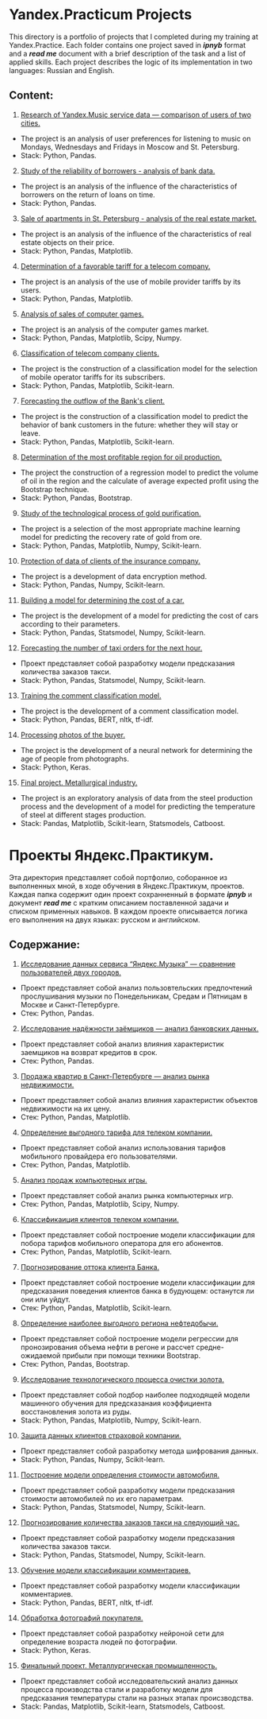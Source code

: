 # Yandex.Practicum Projects

This directory is a portfolio of projects that I completed during my training at Yandex.Practice. Each folder contains one project saved in ***ipnyb*** format and a ***read me*** document with a brief description of the task and a list of applied skills. Each project describes the logic of its implementation in two languages: Russian and English.

## Content:
1. [Research of Yandex.Music service data — comparison of users of two cities.](https://github.com/ArtemNazarovL/Yandex.Practicum.Projects/tree/main/1st_project_music_research)
- The project is an analysis of user preferences for listening to music on Mondays, Wednesdays and Fridays in Moscow and St. Petersburg.
- Stack: Python, Pandas.
2. [Study of the reliability of borrowers - analysis of bank data.](https://github.com/ArtemNazarovL/Yandex.Practicum.Projects/tree/main/2nd_project_borrowers_research)
- The project is an analysis of the influence of the characteristics of borrowers on the return of loans on time.
- Stack: Python, Pandas.
3. [Sale of apartments in St. Petersburg - analysis of the real estate market.](https://github.com/ArtemNazarovL/Yandex.Practicum.Projects/tree/main/3rd_project_real_estate)
- The project is an analysis of the influence of the characteristics of real estate objects on their price.
- Stack: Python, Pandas, Matplotlib.
4. [Determination of a favorable tariff for a telecom company.](https://github.com/ArtemNazarovL/Yandex.Practicum.Projects/tree/main/4th_project_mobile_provider)
- The project is an analysis of the use of mobile provider tariffs by its users.
- Stack: Python, Pandas, Matplotlib.
5. [Analysis of sales of computer games.](https://github.com/ArtemNazarovL/Yandex.Practicum.Projects/tree/main/5th_project_games)
- The project is an analysis of the computer games market.
- Stack: Python, Pandas, Matplotlib, Scipy, Numpy.
6. [Classification of telecom company clients.](https://github.com/ArtemNazarovL/Yandex.Practicum.Projects/tree/main/6th_project_tariff_recomendation)
- The project is the construction of a classification model for the selection of mobile operator tariffs for its subscribers.
- Stack: Python, Pandas, Matplotlib, Scikit-learn.
7. [Forecasting the outflow of the Bank's client.](https://github.com/ArtemNazarovL/Yandex.Practicum.Projects/tree/main/7th_project_customers_charn)
- The project is the construction of a classification model to predict the behavior of bank customers in the future: whether they will stay or leave.
- Stack: Python, Pandas, Matplotlib, Scikit-learn.
8. [Determination of the most profitable region for oil production.](https://github.com/ArtemNazarovL/Yandex.Practicum.Projects/tree/main/8th_project_oil_well)
- The project the construction of a regression model to predict the volume of oil in the region and the calculate of average expected profit using the Bootstrap technique.
- Stack: Python, Pandas, Bootstrap.
9. [Study of the technological process of gold purification.](https://github.com/ArtemNazarovL/Yandex.Practicum.Projects/tree/main/9th_project_gold_mining)
- The project is a selection of the most appropriate machine learning model for predicting the recovery rate of gold from ore.
- Stack: Python, Pandas, Matplotlib, Numpy, Scikit-learn.
10. [Protection of data of clients of the insurance company.](https://github.com/ArtemNazarovL/Yandex.Practicum.Projects/tree/main/10th_project_protection_personal_data)
- The project is a development of data encryption method.
- Stack: Python, Pandas, Numpy, Scikit-learn.
11. [Building a model for determining the cost of a car.](https://github.com/ArtemNazarovL/Yandex.Practicum.Projects/tree/main/11th_project_auto)
- The project is the development of a model for predicting the cost of cars according to their parameters.
- Stack: Python, Pandas, Statsmodel, Numpy, Scikit-learn.
12. [Forecasting the number of taxi orders for the next hour.](https://github.com/ArtemNazarovL/Yandex.Practicum.Projects/tree/main/12th_project_taxi)
- Проект представляет собой разработку модели предсказания количества заказов такси.
- Stack: Python, Pandas, Statsmodel, Numpy, Scikit-learn.
13. [Training the comment classification model.](https://github.com/ArtemNazarovL/Yandex.Practicum.Projects/tree/main/13th_project_comments)
- The project is the development of a comment classification model.
- Stack: Python, Pandas, BERT, nltk, tf-idf.
14. [Processing photos of the buyer.](https://github.com/ArtemNazarovL/Yandex.Practicum.Projects/tree/main/14th_project_photo)
- The project is the development of a neural network for determining the age of people from photographs.
- Stack: Python, Keras.
15. [Final project. Metallurgical industry.](https://github.com/ArtemNazarovL/Yandex.Practicum.Projects/tree/main/15th_project_steel)
- The project is an exploratory analysis of data from the steel production process and the development of a model for predicting the temperature of steel at different stages
production.
- Stack: Pandas, Matplotlib, Scikit-learn, Statsmodels, Catboost.


# Проекты Яндекс.Практикум.

Эта директория представляет собой портфолио, соборанное из выполненных мной, в ходе обучения в Яндекс.Практикум, проектов. Каждая папка содержит один проект сохранненный в формате ***ipnyb*** и документ ***read me*** с кратким описанием поставленной задачи и списком применных навыков. В каждом проекте описывается логика его выполнения на двух языках: русском и английском. 

## Содержание:
1. [Исследование данных сервиса “Яндекс.Музыка” — сравнение пользователей двух городов.](https://github.com/ArtemNazarovL/Yandex.Practicum.Projects/tree/main/1st_project_music_research)
- Проект представляет собой анализ пользовтельских предпочтений прослушивания музыки по Понедельникам, Средам и Пятницам в Москве и Санкт-Петербурге.
- Стек: Python, Pandas.
2. [Исследование надёжности заёмщиков — анализ банковских данных.](https://github.com/ArtemNazarovL/Yandex.Practicum.Projects/tree/main/2nd_project_borrowers_research)
- Проект представляет собой анализ влияния характеристик заемщиков на возврат кредитов в срок.
- Стек: Python, Pandas.
3. [Продажа квартир в Санкт-Петербурге — анализ рынка недвижимости.](https://github.com/ArtemNazarovL/Yandex.Practicum.Projects/tree/main/3rd_project_real_estate)
- Проект представляет собой анализ влияния характеристик объектов недвижимости на их цену.
- Стек: Python, Pandas, Matplotlib.
4. [Определение выгодного тарифа для телеком компании.](https://github.com/ArtemNazarovL/Yandex.Practicum.Projects/tree/main/4th_project_mobile_provider)
- Проект представляет собой анализ использования тарифов мобильного провайдера его пользователями.
- Стек: Python, Pandas, Matplotlib.
5. [Анализ продаж компьютерных игры.](https://github.com/ArtemNazarovL/Yandex.Practicum.Projects/tree/main/5th_project_games)
- Проект представляет собой анализ рынка компьютерных игр.
- Стек: Python, Pandas, Matplotlib, Scipy, Numpy.
6. [Классификаиция клиентов телеком компании.](https://github.com/ArtemNazarovL/Yandex.Practicum.Projects/tree/main/6th_project_tariff_recomendation)
- Проект представляет собой построение модели классификации для побора тарифов мобильного оператора для его абонентов.
- Стек: Python, Pandas, Matplotlib, Scikit-learn.
7. [Прогнозирование оттока клиента Банка.](https://github.com/ArtemNazarovL/Yandex.Practicum.Projects/tree/main/7th_project_customers_charn)
- Проект представляет собой построение модели классификации для предсказания поведения клиентов банка в будующем: останутся ли они или уйдут.
- Стек: Python, Pandas, Matplotlib, Scikit-learn.
8. [Определение наиболее выгодного региона нефтедобычи.](https://github.com/ArtemNazarovL/Yandex.Practicum.Projects/tree/main/8th_project_oil_well)
- Проект представляет собой построение модели регрессии для пронозирования объема нефти в регоне и рассчет средне-ожидаемой прибыли при помощи техники Bootstrap.
- Стек: Python, Pandas, Bootstrap.
9. [Исследование технологического процесса очистки золота.](https://github.com/ArtemNazarovL/Yandex.Practicum.Projects/tree/main/9th_project_gold_mining)
- Проект представляет собой подбор наиболее подходящей модели машинного обучения для предсказанаия коэффициента восстановления золота из руды.
- Stack: Python, Pandas, Matplotlib, Numpy, Scikit-learn.
10. [Защита данных клиентов страховой компании.](https://github.com/ArtemNazarovL/Yandex.Practicum.Projects/tree/main/10th_project_protection_personal_data)
- Проект представляет собой разработку метода шифрования данных.
- Stack: Python, Pandas, Numpy, Scikit-learn.
11. [Построение модели определения стоимости автомобиля.](https://github.com/ArtemNazarovL/Yandex.Practicum.Projects/tree/main/11th_project_auto)
- Проект представляет собой разработку модели предсказания стоимости автомобилей по их его параметрам.
- Stack: Python, Pandas, Statsmodel, Numpy, Scikit-learn.
12. [Прогнозирование количества заказов такси на следующий час.](https://github.com/ArtemNazarovL/Yandex.Practicum.Projects/tree/main/12th_project_taxi)
- Проект представляет собой разработку модели предсказания количества заказов такси.
- Stack: Python, Pandas, Statsmodel, Numpy, Scikit-learn.
13. [Обучение модели классификации комментариев.](https://github.com/ArtemNazarovL/Yandex.Practicum.Projects/tree/main/13th_project_comments)
- Проект представляет собой разработку модели классификации комментариев.
- Stack: Python, Pandas, BERT, nltk, tf-idf.
14. [Обработка фотографий покупателя.](https://github.com/ArtemNazarovL/Yandex.Practicum.Projects/tree/main/14th_project_photo)
- Проект представляет собой разработку нейроной сети для определение возраста людей по фотографии.
- Stack: Python, Keras.
15. [Финальный проект. Металлургическая промышленность.](https://github.com/ArtemNazarovL/Yandex.Practicum.Projects/tree/main/15th_project_steel)
- Проект представляет собой исследовательский анализ данных процесса производства стали и разработку модели для предсказания температуры стали на разных этапах
происзводства.
- Stack: Pandas, Matplotlib, Scikit-learn, Statsmodels, Catboost.

